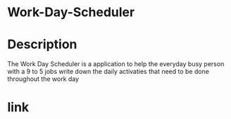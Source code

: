 # Work-Day-Scheduler

# Description
The Work Day Scheduler is a application to help the everyday busy person with a 9 to 5 jobs write down the daily activaties that need to be done throughout the work day

# link

